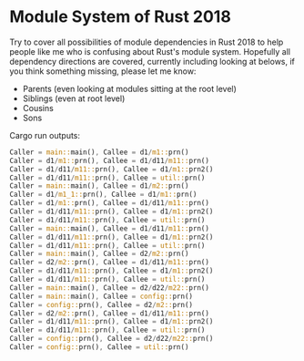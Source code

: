 # Module System of Rust 2018
Try to cover all possibilities of module dependencies in Rust 2018 to help people like me who is confusing about Rust's module system. Hopefully all dependency directions are covered, currently including looking at belows, if you think something missing, please let me know:

- Parents (even looking at modules sitting at the root level)
- Siblings (even at root level)
- Cousins
- Sons



Cargo run outputs:

```rust
Caller = main::main(), Callee = d1/m1::prn()
Caller = d1/m1::prn(), Callee = d1/d11/m11::prn()
Caller = d1/d11/m11::prn(), Callee = d1/m1::prn2()
Caller = d1/d11/m11::prn(), Callee = util::prn()
Caller = main::main(), Callee = d1/m2::prn()
Caller = d1/m1_1::prn(), Callee = d1/m1::prn()
Caller = d1/m1::prn(), Callee = d1/d11/m11::prn()
Caller = d1/d11/m11::prn(), Callee = d1/m1::prn2()
Caller = d1/d11/m11::prn(), Callee = util::prn()
Caller = main::main(), Callee = d1/d11/m11::prn()
Caller = d1/d11/m11::prn(), Callee = d1/m1::prn2()
Caller = d1/d11/m11::prn(), Callee = util::prn()
Caller = main::main(), Callee = d2/m2::prn()
Caller = d2/m2::prn(), Callee = d1/d11/m11::prn()
Caller = d1/d11/m11::prn(), Callee = d1/m1::prn2()
Caller = d1/d11/m11::prn(), Callee = util::prn()
Caller = main::main(), Callee = d2/d22/m22::prn()
Caller = main::main(), Callee = config::prn()
Caller = config::prn(), Callee = d2/m2::prn()
Caller = d2/m2::prn(), Callee = d1/d11/m11::prn()
Caller = d1/d11/m11::prn(), Callee = d1/m1::prn2()
Caller = d1/d11/m11::prn(), Callee = util::prn()
Caller = config::prn(), Callee = d2/d22/m22::prn()
Caller = config::prn(), Callee = util::prn()
```

